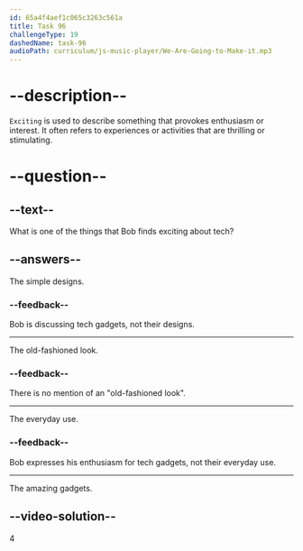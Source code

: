```yaml
---
id: 65a4f4aef1c065c3263c561a
title: Task 96
challengeType: 19
dashedName: task-96
audioPath: curriculum/js-music-player/We-Are-Going-to-Make-it.mp3
---
```


<!--
AUDIO REFERENCE: 
Bob: Hey, Sarah, do you know what really gets me excited about tech? It's all those amazing gadgets!
-->

# --description--

`Exciting` is used to describe something that provokes enthusiasm or interest. It often refers to experiences or activities that are thrilling or stimulating.

# --question--

## --text--

What is one of the things that Bob finds exciting about tech?

## --answers--

The simple designs.

### --feedback--

Bob is discussing tech gadgets, not their designs.

---

The old-fashioned look.

### --feedback--

There is no mention of an "old-fashioned look".

---

The everyday use.

### --feedback--

Bob expresses his enthusiasm for tech gadgets, not their everyday use.

---

The amazing gadgets.

## --video-solution--

4
